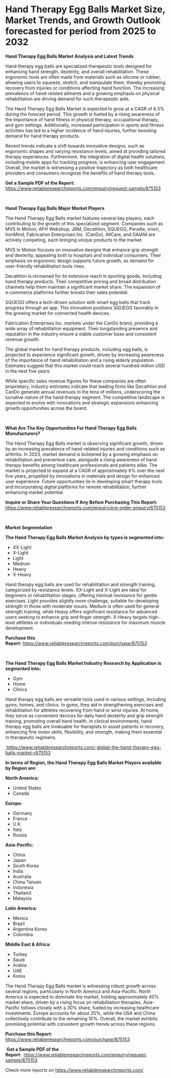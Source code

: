 <p><h1>Hand Therapy Egg Balls Market Size, Market Trends, and Growth Outlook forecasted for period from 2025 to 2032</h1></p><p><strong>Hand Therapy Egg Balls Market Analysis and Latest Trends</strong></p>
<p><p>Hand therapy egg balls are specialized therapeutic tools designed for enhancing hand strength, dexterity, and overall rehabilitation. These ergonomic tools are often made from materials such as silicone or rubber, allowing users to squeeze, stretch, and manipulate them, thereby promoting recovery from injuries or conditions affecting hand function. The increasing prevalence of hand-related ailments and a growing emphasis on physical rehabilitation are driving demand for such therapeutic aids.</p><p>The Hand Therapy Egg Balls Market is expected to grow at a CAGR of 6.3% during the forecast period. This growth is fueled by a rising awareness of the importance of hand fitness in physical therapy, occupational therapy, and gym settings. Additionally, increased participation in sports and fitness activities has led to a higher incidence of hand injuries, further boosting demand for hand therapy products. </p><p>Recent trends indicate a shift towards innovative designs, such as ergonomic shapes and varying resistance levels, aimed at providing tailored therapy experiences. Furthermore, the integration of digital health solutions, including mobile apps for tracking progress, is enhancing user engagement. Overall, the market is witnessing a positive trajectory as both healthcare providers and consumers recognize the benefits of hand therapy tools.</p></p>
<p><strong>Get a Sample PDF of the Report:&nbsp;</strong> <a href="https://www.reliableresearchreports.com/enquiry/request-sample/875153?utm_campaign=2283&utm_medium=2&utm_source=Github&utm_content=ia&utm_term=21032025&utm_id=hand-therapy-egg-balls">https://www.reliableresearchreports.com/enquiry/request-sample/875153</a></p>
<p>&nbsp;</p>
<p><strong>Hand Therapy Egg Balls Major Market Players</strong></p>
<p><p>The Hand Therapy Egg Balls market features several key players, each contributing to the growth of this specialized segment. Companies such as MVS In Motion, AFH Webshop, JBM, Decathlon, SQUEGG, Peradix, oriori, IronMind, Fabrication Enterprises Inc. (CanDo), AllCare, and GAIAM are actively competing, each bringing unique products to the market.</p><p>MVS In Motion focuses on innovative designs that enhance grip strength and dexterity, appealing both to hospitals and individual consumers. Their emphasis on ergonomic design supports future growth, as demand for user-friendly rehabilitation tools rises.</p><p>Decathlon is renowned for its extensive reach in sporting goods, including hand therapy products. Their competitive pricing and broad distribution channels help them maintain a significant market share. The expansion of e-commerce platforms further boosts their sales potential.</p><p>SQUEGG offers a tech-driven solution with smart egg balls that track progress through an app. This innovation positions SQUEGG favorably in the growing market for connected health devices.</p><p>Fabrication Enterprises Inc. markets under the CanDo brand, providing a wide array of rehabilitation equipment. Their longstanding presence and reputation in the industry ensure a stable customer base and consistent revenue growth.</p><p>The global market for hand therapy products, including egg balls, is projected to experience significant growth, driven by increasing awareness of the importance of hand rehabilitation and a rising elderly population. Estimates suggest that this market could reach several hundred million USD in the next five years.</p><p>While specific sales revenue figures for these companies are often proprietary, industry estimates indicate that leading firms like Decathlon and CanDo generate annual revenues in the tens of millions, underscoring the lucrative nature of the hand therapy segment. The competitive landscape is expected to evolve with innovations and strategic expansions enhancing growth opportunities across the board.</p></p>
<p>&nbsp;</p>
<p><strong>What Are The Key Opportunities For Hand Therapy Egg Balls Manufacturers?</strong></p>
<p><p>The Hand Therapy Egg Balls market is observing significant growth, driven by an increasing prevalence of hand-related injuries and conditions such as arthritis. In 2023, market demand is bolstered by a growing emphasis on rehabilitation and preventive care, alongside a rising awareness of hand therapy benefits among healthcare professionals and patients alike. The market is projected to expand at a CAGR of approximately 6% over the next five years, propelled by innovations in materials and design for enhanced user experience. Future opportunities lie in developing smart therapy tools and incorporating digital platforms for remote rehabilitation, further enhancing market potential.</p></p>
<p><strong>Inquire or Share Your Questions If Any Before Purchasing This Report:</strong> <a href="https://www.reliableresearchreports.com/enquiry/pre-order-enquiry/875153?utm_campaign=2283&utm_medium=2&utm_source=Github&utm_content=ia&utm_term=21032025&utm_id=hand-therapy-egg-balls">https://www.reliableresearchreports.com/enquiry/pre-order-enquiry/875153</a></p>
<p>&nbsp;</p>
<p><strong>Market Segmentation</strong></p>
<p><strong>The Hand Therapy Egg Balls Market Analysis by types is segmented into:</strong></p>
<p><ul><li>XX-Light</li><li>X-Light</li><li>Light</li><li>Medium</li><li>Heavy</li><li>X-Heavy</li></ul></p>
<p><p>Hand therapy egg balls are used for rehabilitation and strength training, categorized by resistance levels. XX-Light and X-Light are ideal for beginners or rehabilitation stages, offering minimal resistance for gentle exercises. Light provides slightly more challenge, suitable for developing strength in those with moderate issues. Medium is often used for general strength training, while Heavy offers significant resistance for advanced users seeking to enhance grip and finger strength. X-Heavy targets high-level athletes or individuals needing intense resistance for maximum muscle development.</p></p>
<p><strong>Purchase this Report:&nbsp;</strong><a href="https://www.reliableresearchreports.com/purchase/875153?utm_campaign=2283&utm_medium=2&utm_source=Github&utm_content=ia&utm_term=21032025&utm_id=hand-therapy-egg-balls">https://www.reliableresearchreports.com/purchase/875153</a></p>
<p>&nbsp;</p>
<p><strong>The Hand Therapy Egg Balls Market Industry Research by Application is segmented into:</strong></p>
<p><ul><li>Gym</li><li>Home</li><li>Clinics</li></ul></p>
<p><p>Hand therapy egg balls are versatile tools used in various settings, including gyms, homes, and clinics. In gyms, they aid in strengthening exercises and rehabilitation for athletes recovering from hand or wrist injuries. At home, they serve as convenient devices for daily hand dexterity and grip strength training, promoting overall hand health. In clinical environments, hand therapy egg balls are invaluable for therapists to assist patients in recovery, enhancing fine motor skills, flexibility, and strength, making them essential in therapeutic regimens.</p></p>
<p><a href="https://www.reliableresearchreports.com/-global-the-hand-therapy-egg-balls-market-r875153?utm_campaign=2283&utm_medium=2&utm_source=Github&utm_content=ia&utm_term=21032025&utm_id=hand-therapy-egg-balls">&nbsp;https://www.reliableresearchreports.com/-global-the-hand-therapy-egg-balls-market-r875153</a></p>
<p><strong>In terms of Region, the Hand Therapy Egg Balls Market Players available by Region are:</strong></p>
<p>
    <p> <strong> North America: </strong>
        <ul>
            <li>United States</li>
            <li>Canada</li>
        </ul>
        </p> 
    <p> <strong> Europe: </strong>
        <ul>
            <li>Germany</li>
            <li>France</li>
            <li>U.K.</li>
            <li>Italy</li>
            <li>Russia</li>
        </ul>
        </p> 
    <p> <strong> Asia-Pacific: </strong>
        <ul>
            <li>China</li>
            <li>Japan</li>
            <li>South Korea</li>
            <li>India</li>
            <li>Australia</li>
            <li>China Taiwan</li>
            <li>Indonesia</li>
            <li>Thailand</li>
            <li>Malaysia</li>
        </ul>
        </p> 
    <p> <strong> Latin America: </strong>
        <ul>
            <li>Mexico</li>
            <li>Brazil</li>
            <li>Argentina Korea</li>
            <li>Colombia</li>
        </ul>
        </p> 
    <p> <strong> Middle East & Africa: </strong>
        <ul>
            <li>Turkey</li>
            <li>Saudi</li>
            <li>Arabia</li>
            <li>UAE</li>
            <li>Korea</li>
        </ul>
    </p>
    </p>
<p><p>The Hand Therapy Egg Balls market is witnessing robust growth across several regions, particularly in North America and Asia-Pacific. North America is expected to dominate the market, holding approximately 40% market share, driven by a rising focus on rehabilitation therapies. Asia-Pacific follows closely with a 30% share, fueled by increasing healthcare investments. Europe accounts for about 20%, while the USA and China collectively contribute to the remaining 10%. Overall, the market exhibits promising potential with consistent growth trends across these regions.</p></p>
<p><strong>Purchase this Report: </strong><a href="https://www.reliableresearchreports.com/purchase/875153?utm_campaign=2283&utm_medium=2&utm_source=Github&utm_content=ia&utm_term=21032025&utm_id=hand-therapy-egg-balls">https://www.reliableresearchreports.com/purchase/875153</a></p>
<p>&nbsp;<strong>Get a Sample PDF of the Report:&nbsp;&nbsp;</strong><a href="https://www.reliableresearchreports.com/enquiry/request-sample/875153?utm_campaign=2283&utm_medium=2&utm_source=Github&utm_content=ia&utm_term=21032025&utm_id=hand-therapy-egg-balls">https://www.reliableresearchreports.com/enquiry/request-sample/875153</a></p>
<p><strong></strong></p>
<p>Check more reports on <a href="https://www.reliableresearchreports.com/?utm_campaign=2283&utm_medium=2&utm_source=Github&utm_content=ia&utm_term=21032025&utm_id=hand-therapy-egg-balls">https://www.reliableresearchreports.com/</a></p>